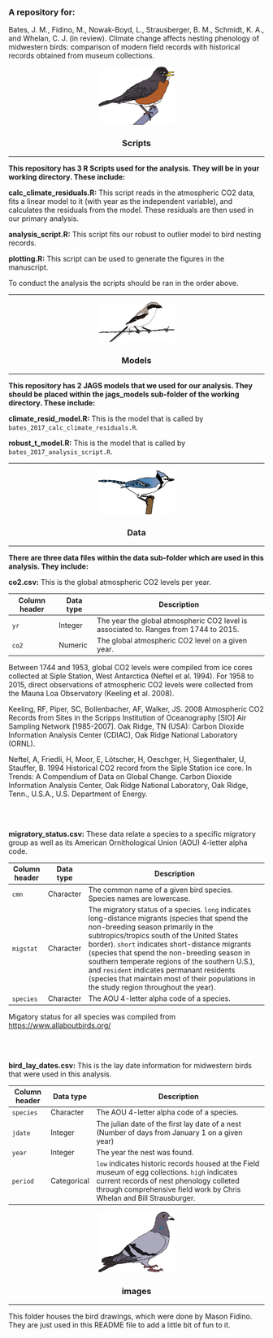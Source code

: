 
### A repository for:

Bates, J. M., Fidino, M., Nowak-Boyd, L., Strausberger, B. M., Schmidt, K. A., and Whelan, C. J. (in review). Climate change affects nesting phenology of midwestern birds: comparison of modern field records with historical records obtained from museum collections.

<div align="center"><img width="150" height="auto" src="./images/american_robin.png" alt="A drawing of a robin that Mason made." /></div>

<div align="center"> <h3>Scripts</h3> </div>

---

**This repository has 3 R Scripts used for the analysis. They will be in your working directory. These include:**

**calc_climate_residuals.R:** This script reads in the atmospheric CO2 data, fits a linear model to it (with year as the independent variable), and calculates the residuals from the model.
These residuals are then used in our primary analysis.

**analysis_script.R:** This script fits our robust to outlier model to bird nesting records.

**plotting.R:** This script can be used to generate the figures in the manuscript.

To conduct the analysis the scripts should be ran in the order above.

---

<div align="center"><img width="150" height="auto" src="./images/shrike.png" alt="A drawing of a shrike that Mason made." /></div>

<div align="center"> <h3>Models</h3> </div>

---

**This repository has 2 JAGS models that we used for our analysis. They should be placed within the jags_models sub-folder of the working directory. These include:**

**climate_resid_model.R:** This is the model that is called by `bates_2017_calc_climate_residuals.R`. 

**robust_t_model.R:** This is the model that is called by `bates_2017_analysis_script.R`. 

---

<div align="center"><img width="150" height="auto" src="./images/blue_jay.png" alt="A drawing of a blue jay that Mason made." /></div>

<div align="center"> <h3>Data</h3> </div>

---

**There are three data files within the data sub-folder which are used in this analysis. They include:**

**co2.csv:** This is the global atmospheric CO2 levels per year. 

| Column header | Data type | Description |
|---|---|---|
| `yr`| Integer | The year the global atmospheric CO2 level is associated to. Ranges from 1744 to 2015. |
| `co2` | Numeric | The global atmospheric CO2 level on a given year. |

Between 1744 and 1953, global CO2 levels were compiled from ice cores collected at Siple Station, West Antarctica (Neftel et al. 1994). 
For 1958 to 2015, direct observations of atmospheric CO2 levels were collected from the Mauna Loa Observatory (Keeling et al. 2008).

Keeling, RF, Piper, SC, Bollenbacher, AF, Walker, JS. 2008 Atmospheric CO2 Records from Sites in the Scripps Institution of Oceanography [SIO] Air Sampling Network [1985-2007]. Oak Ridge, TN (USA): Carbon Dioxide Information Analysis Center (CDIAC), Oak Ridge National Laboratory (ORNL).

Neftel, A, Friedli, H, Moor, E, Lötscher, H, Oeschger, H, Siegenthaler, U, Stauffer, B. 1994
Historical CO2 record from the Siple Station ice core. In Trends: A Compendium of Data on Global Change. Carbon Dioxide Information Analysis Center, Oak Ridge National Laboratory, Oak Ridge, Tenn., U.S.A., U.S. Department of Energy.


<br>
<br>

**migratory_status.csv:** These data relate a species to a specific migratory group as well as its American Ornithological Union (AOU) 4-letter alpha code.

| Column header | Data type | Description |
|---|---|---|
| `cmn` | Character | The common name of a given bird species. Species names are lowercase. |
| `migstat` | Character | The migratory status of a species. `long` indicates long-distance migrants (species that spend the non-breeding season primarily in the subtropics/tropics south of the United States border). `short` indicates short-distance migrants (species that spend the non-breeding season in southern temperate regions of the southern U.S.), and `resident` indicates permanant residents (species that maintain most of their populations in the study region throughout the year). |
 |`species`| Character | The AOU 4-letter alpha code of a species. |
 
 Migatory status for all species was compiled from https://www.allaboutbirds.org/
 
<br>
<br>
 
 **bird_lay_dates.csv:** This is the lay date information for midwestern birds that were used in this analysis.
 
 | Column header | Data type | Description |
|---|---|---|
|`species`| Character | The AOU 4-letter alpha code of a species. |
|`jdate`| Integer | The julian date of the first lay date of a nest (Number of days from January 1 on a given year) |
|`year` | Integer | The year the nest was found. |
| `period` | Categorical | `low` indicates historic records housed at the Field museum of egg collections. `high` indicates current records of nest phenology colleted through comprehensive field work by Chris Whelan and Bill Strausburger.|
 


<div align="center"><img width="150" height="auto" src="./images/rock_dove.png" alt="A drawing of a pigeon that Mason made." /></div>


<div align="center"> <h3>images</h3> </div>

---

This folder houses the bird drawings, which were done by Mason Fidino. They are just used in this README file to add a little bit of fun to it.
